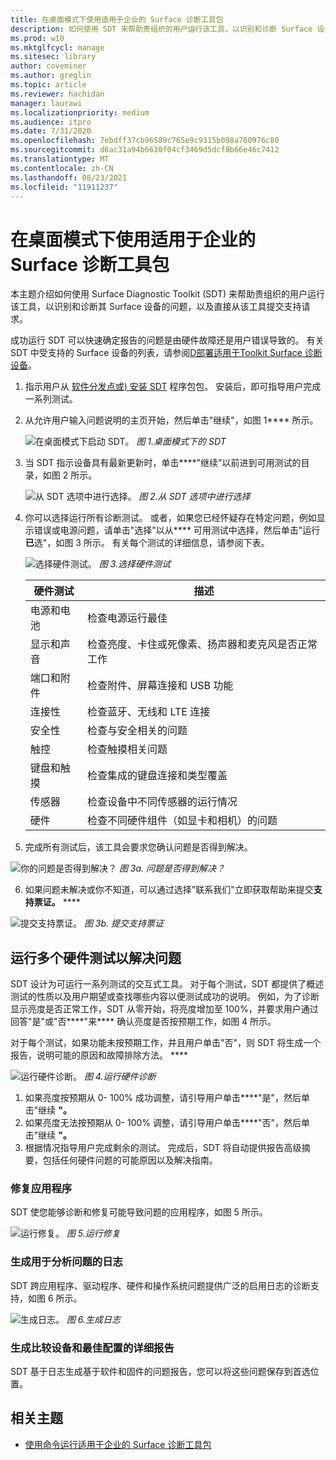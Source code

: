 ```yaml
---
title: 在桌面模式下使用适用于企业的 Surface 诊断工具包
description: 如何使用 SDT 来帮助贵组织的用户运行该工具，以识别和诊断 Surface 设备的问题，以及直接从该工具提交支持请求。
ms.prod: w10
ms.mktglfcycl: manage
ms.sitesec: library
author: coveminer
ms.author: greglin
ms.topic: article
ms.reviewer: hachidan
manager: laurawi
ms.localizationpriority: medium
ms.audience: itpro
ms.date: 7/31/2020
ms.openlocfilehash: 7ebdff37cb96589c765e9c9315b098a760976c80
ms.sourcegitcommit: d6ac31a94b6630f04cf3469d5dcf8b66e46c7412
ms.translationtype: MT
ms.contentlocale: zh-CN
ms.lasthandoff: 08/23/2021
ms.locfileid: "11911237"
---
```

# <a name="use-surface-diagnostic-toolkit-for-business-in-desktop-mode"></a>在桌面模式下使用适用于企业的 Surface 诊断工具包

本主题介绍如何使用 Surface Diagnostic Toolkit (SDT) 来帮助贵组织的用户运行该工具，以识别和诊断其 Surface 设备的问题，以及直接从该工具提交支持请求。 

成功运行 SDT 可以快速确定报告的问题是由硬件故障还是用户错误导致的。 有关 SDT 中受支持的 Surface 设备的列表，请参阅[D部署适用于Toolkit Surface 诊断设备](surface-diagnostic-toolkit-business.md)。


1. 指示用户从 [软件分发点或) 安装 SDT](surface-diagnostic-toolkit-business.md#preparing-the-sdt-package-for-distribution) 程序包包。 安装后，即可指导用户完成一系列测试。 

2. 从允许用户输入问题说明的主页开始，然后单击"继续"，如图 1**** 所示。

    ![在桌面模式下启动 SDT。 ](images/sdt-desk-1.png)
*图 1.桌面模式下的 SDT*

3. 当 SDT 指示设备具有最新更新时，单击****"继续"以前进到可用测试的目录，如图 2 所示。

    ![从 SDT 选项中进行选择。 ](images/sdt1.png)
*图 2.从 SDT 选项中进行选择*

4. 你可以选择运行所有诊断测试。 或者，如果您已经怀疑存在特定问题，例如显示错误或电源问题，请单击"选择"以从**** 可用测试中选择，然后单击"运行**已**选"，如图 3 所示。 有关每个测试的详细信息，请参阅下表。 

    ![选择硬件测试。 ](images/sdt2.png)
*图 3.选择硬件测试*

    硬件测试 | 描述
    --- | ---
    电源和电池 |  检查电源运行最佳
    显示和声音   | 检查亮度、卡住或死像素、扬声器和麦克风是否正常工作
    端口和附件   | 检查附件、屏幕连接和 USB 功能
    连接性 |  检查蓝牙、无线和 LTE 连接
    安全性    | 检查与安全相关的问题
    触控   | 检查触摸相关问题
    键盘和触摸 |    检查集成的键盘连接和类型覆盖
    传感器 | 检查设备中不同传感器的运行情况
    硬件 |  检查不同硬件组件（如显卡和相机）的问题

5. 完成所有测试后，该工具会要求您确认问题是否得到解决。 

 ![你的问题是否得到解决？ ](images/sdt3.png)
*图 3a. 问题是否得到解决？*

6. 如果问题未解决或你不知道，可以通过选择"联系我们"立即获取帮助来提交**支持票证。** ****
 
 ![提交支持票证。 ](images/sdt4.png)
*图 3b. 提交支持票证*

<span id="multiple" />

## <a name="running-multiple-hardware-tests-to-troubleshoot-issues"></a>运行多个硬件测试以解决问题

SDT 设计为可运行一系列测试的交互式工具。 对于每个测试，SDT 都提供了概述测试的性质以及用户期望或查找哪些内容以便测试成功的说明。 例如，为了诊断显示亮度是否正常工作，SDT 从零开始，将亮度增加至 100%，并要求用户通过回答"是"或"否****"来**** 确认亮度是否按预期工作，如图 4 所示。 

对于每个测试，如果功能未按预期工作，并且用户单击"否"，则 SDT 将生成一个报告，说明可能的原因和故障排除方法。 **** 

![运行硬件诊断。 ](images/sdt-desk-4.png)
*图 4.运行硬件诊断*

1. 如果亮度按预期从 0- 100% 成功调整，请引导用户单击****"是"，然后单击"继续 **"。** 
2. 如果亮度无法按预期从 0- 100% 调整，请引导用户单击****"否"，然后单击"继续 **"。** 
3. 根据情况指导用户完成剩余的测试。 完成后，SDT 将自动提供报告高级摘要，包括任何硬件问题的可能原因以及解决指南。


### <a name="repairing-applications"></a>修复应用程序

SDT 使您能够诊断和修复可能导致问题的应用程序，如图 5 所示。

![运行修复。 ](images/sdt-desk-5.png)
*图 5.运行修复*
<span id="logs" />

### <a name="generating-logs-for-analyzing-issues"></a>生成用于分析问题的日志 

SDT 跨应用程序、驱动程序、硬件和操作系统问题提供广泛的启用日志的诊断支持，如图 6 所示。

![生成日志。 ](images/sdt-desk-6.png)
*图 6.生成日志*

<span id="detailed-report" />

### <a name="generating-detailed-report-comparing-device-vs-optimal-configuration"></a>生成比较设备和最佳配置的详细报告

SDT 基于日志生成基于软件和固件的问题报告，您可以将这些问题保存到首选位置。

## <a name="related-topics"></a>相关主题

- [使用命令运行适用于企业的 Surface 诊断工具包](surface-diagnostic-toolkit-command-line.md)

